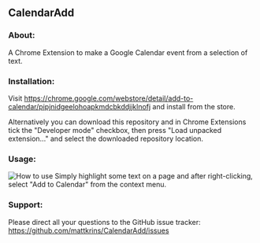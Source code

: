 ## CalendarAdd

### About:
A Chrome Extension to make a Google Calendar event from a selection of text.

### Installation:
Visit https://chrome.google.com/webstore/detail/add-to-calendar/pipjnidgeelohoapkmdcbkddjjklnofj and install from the store.

Alternatively you can download this repository and in Chrome Extensions tick the "Developer mode" checkbox, then press "Load unpacked extension..." and select the downloaded repository location.


### Usage:
![How to use](https://lh3.googleusercontent.com/jS6jnrkqaSPBAKzxCk4FNOrdK-x9Gv9Nwvuv89J7GhPhiHsZJQsdiGjNbG_sKAjXItmYcXewmg=s640-h400-e365-rw)
Simply highlight some text on a page and after right-clicking, select "Add to Calendar" from the context menu.

### Support:
Please direct all your questions to the GitHub issue tracker:
https://github.com/mattkrins/CalendarAdd/issues